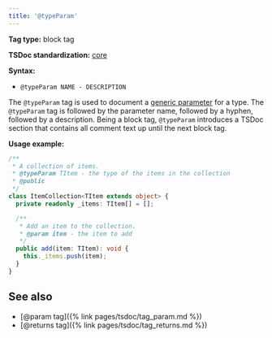 ```yaml
---
title: '@typeParam'
---
```


**Tag type:** block tag

**TSDoc standardization:** [core](https://github.com/microsoft/tsdoc/blob/master/tsdoc/src/details/Standardization.ts)

**Syntax:**

- `@typeParam NAME - DESCRIPTION`

The `@typeParam` tag is used to document a
[generic parameter](https://www.typescriptlang.org/docs/handbook/generics.html)
for a type. The `@typeParam` tag is followed by the parameter name, followed by a hyphen, followed by a description.
Being a block tag, `@typeParam` introduces a TSDoc section that contains all comment text up until the next block tag.

**Usage example:**

```ts
/**
 * A collection of items.
 * @typeParam TItem - the type of the items in the collection
 * @public
 */
class ItemCollection<TItem extends object> {
  private readonly _items: TItem[] = [];

  /**
   * Add an item to the collection.
   * @param item - the item to add
   */
  public add(item: TItem): void {
    this._items.push(item);
  }
}
```

## See also

- [@param tag]({% link pages/tsdoc/tag_param.md %})
- [@returns tag]({% link pages/tsdoc/tag_returns.md %})
